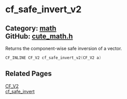 [](../header.md ':include')

# cf_safe_invert_v2

Category: [math](/api_reference?id=math)  
GitHub: [cute_math.h](https://github.com/RandyGaul/cute_framework/blob/master/include/cute_math.h)  
---

Returns the component-wise safe inversion of a vector.

```cpp
CF_INLINE CF_V2 cf_safe_invert_v2(CF_V2 a)
```

## Related Pages

[CF_V2](/math/cf_v2.md)  
[cf_safe_invert](/math/cf_safe_invert.md)  
